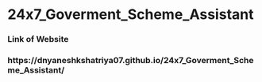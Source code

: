 # 24x7_Goverment_Scheme_Assistant

<h3> Link of Website<h3>
https://dnyaneshkshatriya07.github.io/24x7_Goverment_Scheme_Assistant/